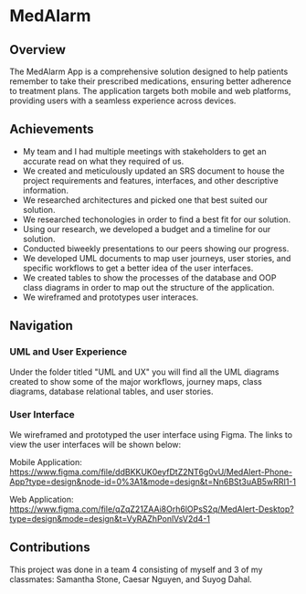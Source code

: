 # MedAlarm

## Overview
The MedAlarm App is a comprehensive solution designed to help patients remember to take their prescribed medications, ensuring better adherence to treatment plans. The application targets both mobile and web platforms, providing users with a seamless experience across devices. 

## Achievements
- My team and I had multiple meetings with stakeholders to get an accurate read on what they required of us.
- We created and meticulously updated an SRS document to house the project requirements and features, interfaces, and other descriptive information. 
- We researched architectures and picked one that best suited our solution.
- We researched techonologies in order to find a best fit for our solution.
- Using our research, we developed a budget and a timeline for our solution.
- Conducted biweekly presentations to our peers showing our progress.
- We developed UML documents to map user journeys, user stories, and specific workflows to get a better idea of the user interfaces.
- We created tables to show the processes of the database and OOP class diagrams in order to map out the structure of the application.
- We wireframed and prototypes user interaces.

## Navigation
### UML and User Experience
Under the folder titled "UML and UX" you will find all the UML diagrams created to show some of the major workflows, journey maps, class diagrams, database relational tables, and user stories.
### User Interface
We wireframed and prototyped the user interface using Figma. The links to view the user interfaces will be shown below:

Mobile Application: https://www.figma.com/file/ddBKKUK0eyfDtZ2NT6g0vU/MedAlert-Phone-App?type=design&node-id=0%3A1&mode=design&t=Nn6BSt3uAB5wRRI1-1

Web Application: https://www.figma.com/file/qZqZ21ZAAi8Orh6lOPsS2q/MedAlert-Desktop?type=design&mode=design&t=VyRAZhPonlVsV2d4-1

## Contributions
This project was done in a team 4 consisting of myself and 3 of my classmates: Samantha Stone, Caesar Nguyen, and Suyog Dahal.
